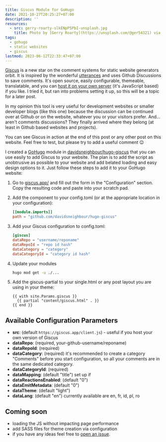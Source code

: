 ```yaml
---
title: Giscus Module for GoHugo
date: 2021-10-27T20:25:27+07:00
description: ''
resources:
  - src: gerry-roarty-slkENpP5PbI-unsplash.jpg
    title: Photo by [Gerry Roarty](https://unsplash.com/@ger54321) via [Unsplash](https://unsplash.com)
tags:
  - gohugo
  - static websites
  - giscus
lastmod: 2023-06-12T22:33:47+07:00
---
```


[Giscus](https://github.com/giscus/giscus) is a new star on the comment systems for static website generators orbit. It is inspired by the wonderful [utterances](https://github.com/utterance/utterances) and uses Github Discussions to save comments. It's open source, easily configurable, themeable, translatable, and you can [host it on your own server](https://github.com/giscus/giscus/blob/main/SELF-HOSTING.md) (it's JavaScript based) if you like. I tried it, but ran into problems setting it up, so this will be a topic for a later post.

In my opinion this tool is very useful for development websites or smaller developer blogs (like this one) because the discussion can be continued over at Github or on the website, whatever you or your visitors prefer. And... aren't comments discussions? They finally arrived where they belong (at least in Github based websites and projects).

You can see Giscus in action at the end of this post or any other post on this website. Feel free to test, but please try to add a useful comment :wink:

I created a [GoHugo](https://gohugo.io) module in [davidsneighbour/hugo-giscus](https://github.com/davidsneighbour/hugo-giscus/) that you can use easily to add Giscus to your website. The plan is to add the script as unobtrusive as possible to your website and add belated loading and easy design options to it. Just follow these steps to add it to your GoHugo website:

1. Go to [giscus.app/](https://giscus.app/) and fill out the form in the "Configuration" section. Copy the resulting code and paste into your scratch pad.

2. Add the component to your config.toml (or at the appropriate location in your configuration):

   ```toml {lineAnchors=code1}
   [[module.imports]]
   path = "github.com/davidsneighbour/hugo-giscus"

   ```

3. Add your Giscus configuration to config.toml:

   ```toml {lineAnchors=code2}
   [giscus]
   dataRepo = "username/reponame"
   dataRepoId = "repo id hash"
   dataCategory = "category"
   dataCategoryId = "category id hash"

   ```

4. Update your modules

   ```bash {lineAnchors=code3}
   hugo mod get -u ./...
   ```

5. Add the giscus-partial to your single.html or any post layout you are using in your theme:

   ```gotemplate {lineAnchors=code4}
   {{ with site.Params.giscus }}
     {{ partial "content/giscus.html" . }}
   {{ end }}
   ```

## Available Configuration Parameters

- **src**: (default `https://giscus.app/client.js`) - useful if you host your own version of Giscus
- **dataRepo**: (required, your-github-username/reponame)
- **dataRepoId**: (required)
- **dataCategory**: (required) it's recommended to create a category "Comments" before you start configuration, so all your comments are in the same dedicated category.
- **dataCategoryId**: (required)
- **dataMapping**: (default "title") set up if
- **dataReactionsEnabled**: (default "0")
- **dataEmitMetadata**: (default "0")
- **dataTheme**: (default "light")
- **dataLang**: (default "en") currently available are en, fr, id, pl, ro

## Coming soon

- loading the JS without impacting page performance
- add SASS files for theme creation via configuration
- if you have any ideas feel free to [open an issue](https://github.com/davidsneighbour/hugo-giscus/issues).
